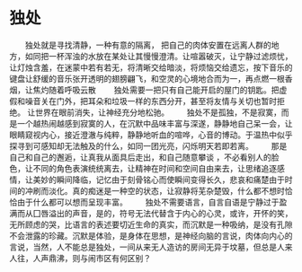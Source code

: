 # 独处
　　独处就是寻找清静，一种有意的隔离， 把自己的肉体安置在远离人群的地方，如同把一杯浑浊的水放在某处让其慢慢澄清。让喧嚣破灭，让宁静过滤烦忧，让灯烛含羞，在迷蒙中若有若无，将清晰交给暗淡，将烦恼交给遗忘，按下音乐的键盘让舒缓的音乐张开透明的翅膀翩飞，和空灵的心境地合而为一，再点燃一根香烟，让焦灼随着呼吸云散 
　　独处需要一把只有自己能开启的屋门的钥匙。把虚假和噪音关在门外，把耳朵和垃圾一样的东西分开，甚至将友情与关切也暂时拒绝。 让世界在眼前消失，让神经充分地松驰。 
　　独处不是孤独，不是寂寞，而是一个越热闹越感到寂寞的人，在沉默中品味丰富与深遂，静静地自己呆一会，让眼睛窥视内心，接近澄澈与纯粹，静静地听血的喧哗，心音的博动。于温热中似乎探寻到可感知却无法触及的什么，如同一团光亮，闪烁明天若即若离。 
　　那是自己和自己的邂逅，让真我从面具后走出，和自己随意攀谈 ，不必看别人的脸色，让不同的角色表演统统离去，让精神在时间和空间自由来去，让思绪追逐感情，让美妙的瞬间降临，记忆由于刻骨铭心而使瞬间变得长久，悲哀和痛楚由于时间的冲刷而淡化。真的痴迷是一种空的状态，让寂静将芜杂楚毁，什么都不想时恰恰由于什么都可以想而呈现丰富。 
　　独处不需要语言，自言自语是宁静过于盈满而从囗唇溢出的声音，是的，符号无法代替含于内心的心灵，或许，开怀的笑，无所顾虑的哭，比语言的表述要切近生命的真实，而沉默是一种吸纳，是没有孔隙不会泄露的珍藏。沉默是体验，是身体在思想，是神经向脑的言说，肉体向内心的言说，当然，人不能总是独处，一间从来无人造访的房间无异于坟墓，但总是人来人往，人声鼎沸，则与闹市区有何区别？
 